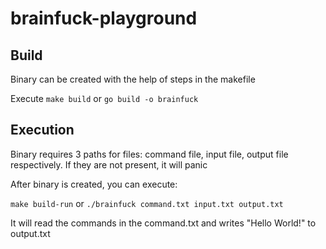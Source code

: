 # brainfuck-playground

## Build
Binary can be created with the help of steps in the makefile

Execute 
`make build` or `go build -o brainfuck`


## Execution
Binary requires 3 paths for files: command file, input file, output file respectively. If they are not present, it will panic

After binary is created, you can execute:

`make build-run` or `./brainfuck command.txt input.txt output.txt`

It will read the commands in the command.txt and writes "Hello World!" to output.txt